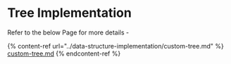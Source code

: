 # Tree Implementation

Refer to the below Page for more details - &#x20;

{% content-ref url="../data-structure-implementation/custom-tree.md" %}
[custom-tree.md](../data-structure-implementation/custom-tree.md)
{% endcontent-ref %}

